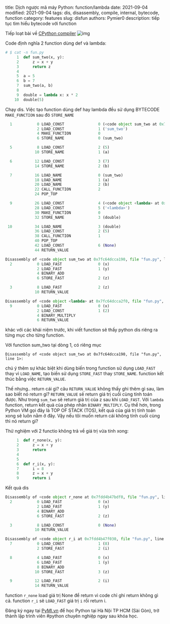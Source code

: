 title: Dịch ngược mã máy Python: function/lambda
date: 2021-09-04
modified: 2021-09-04
tags: dis, disassembly, compile, internal, bytecode, function
category: features
slug: disfun
authors: Pymier0
description: tiếp tục tìm hiểu bytecode với function

Tiếp loạt bài về [CPython compiler]({filename}/compile.md)
![img](https://images.unsplash.com/photo-1601100521677-598dc05293c5?crop=entropy&cs=tinysrgb&fit=max&fm=jpg&ixid=MnwyMzI1MzN8MHwxfHJhbmRvbXx8fHx8fHx8fDE2MzA3MjU5MTM&ixlib=rb-1.2.1&q=80&w=600)

Code định nghĩa 2 function dùng def và lambda:

```py
# $ cat -n fun.py
     1  def sum_two(x, y):
     2      z = x + y
     3      return z
     4
     5  a = 5
     6  b = 7
     7  sum_two(a, b)
     8
     9  double = lambda x: x * 2
    10  double(5)
```

Chạy dis. Việc tạo function dùng def hay lambda đều sử dụng
BYTECODE `MAKE_FUNCTION` sau đó `STORE_NAME`

```py
  1           0 LOAD_CONST               0 (<code object sum_two at 0x7fc64dcca190, file "fun.py", line 1>)
              2 LOAD_CONST               1 ('sum_two')
              4 MAKE_FUNCTION            0
              6 STORE_NAME               0 (sum_two)

  5           8 LOAD_CONST               2 (5)
             10 STORE_NAME               1 (a)

  6          12 LOAD_CONST               3 (7)
             14 STORE_NAME               2 (b)

  7          16 LOAD_NAME                0 (sum_two)
             18 LOAD_NAME                1 (a)
             20 LOAD_NAME                2 (b)
             22 CALL_FUNCTION            2
             24 POP_TOP

  9          26 LOAD_CONST               4 (<code object <lambda> at 0x7fc64dcca2f0, file "fun.py", line 9>)
             28 LOAD_CONST               5 ('<lambda>')
             30 MAKE_FUNCTION            0
             32 STORE_NAME               3 (double)

 10          34 LOAD_NAME                3 (double)
             36 LOAD_CONST               2 (5)
             38 CALL_FUNCTION            1
             40 POP_TOP
             42 LOAD_CONST               6 (None)
             44 RETURN_VALUE

Disassembly of <code object sum_two at 0x7fc64dcca190, file "fun.py", line 1>:
  2           0 LOAD_FAST                0 (x)
              2 LOAD_FAST                1 (y)
              4 BINARY_ADD
              6 STORE_FAST               2 (z)

  3           8 LOAD_FAST                2 (z)
             10 RETURN_VALUE

Disassembly of <code object <lambda> at 0x7fc64dcca2f0, file "fun.py", line 9>:
  9           0 LOAD_FAST                0 (x)
              2 LOAD_CONST               1 (2)
              4 BINARY_MULTIPLY
              6 RETURN_VALUE
```

khác với các khái niệm trước, khi viết function sẽ thấy python dis riêng ra từng mục cho từng function.

Với function sum_two tại dòng 1, có riêng mục

`Disassembly of <code object sum_two at 0x7fc64dcca190, file "fun.py", line 1>:`

chú ý thêm sự khác biệt khi dùng biến trong function sử dụng `LOAD_FAST` thay vì `LOAD_NAME`, tạo biến sử dụng `STORE_FAST` thay `STORE_NAME`. function kết thúc bằng việc `RETURN_VALUE`.

Thế nhưng.. return cái gì? câu `RETURN_VALUE` không thấy ghi thêm gì sau, làm 
sao biết nó return gì?
`RETURN_VALUE` sẽ return giá trị cuối cùng tính toán được. Như trong `sum_two`
sẽ return giá trị của z sau khi `LOAD_FAST`. Với `lambda` function, return 
kết quả của phép nhân `BINARY_MULTIPLY`. Cụ thể hơn, trong Python VM gọi đây là
TOP OF STACK (TOS), kết quả của giá trị tính toán xong sẽ luôn nằm ở đây.
Vậy nếu tôi muốn return cái không tính cuối cùng thì nó return gì?


Thử nghiệm với 2 functio không trả về giá trị vừa tính xong:

```py
     1  def r_none(x, y):
     2      z = x + y
     3      return
     4
     5
     6  def r_i(x, y):
     7      i = 8
     8      z = x + y
     9      return i
```

Kết quả dis

```py
Disassembly of <code object r_none at 0x7fdd4b47bdf0, file "fun.py", line 1>:
  2           0 LOAD_FAST                0 (x)
              2 LOAD_FAST                1 (y)
              4 BINARY_ADD
              6 STORE_FAST               2 (z)

  3           8 LOAD_CONST               0 (None)
             10 RETURN_VALUE

Disassembly of <code object r_i at 0x7fdd4b47f030, file "fun.py", line 6>:
  7           0 LOAD_CONST               1 (8)
              2 STORE_FAST               2 (i)

  8           4 LOAD_FAST                0 (x)
              6 LOAD_FAST                1 (y)
              8 BINARY_ADD
             10 STORE_FAST               3 (z)

  9          12 LOAD_FAST                2 (i)
             14 RETURN_VALUE
```

function `r_none` load giá trị None để return vì code chỉ ghi return không gì cả.
function `r_i` sẽ `LOAD_FAST` giá trị `i` rồi return i.




Đăng ký ngay tại [PyMI.vn](https://pymi.vn) để học Python tại Hà Nội TP HCM (Sài Gòn),
trở thành lập trình viên #python chuyên nghiệp ngay sau khóa học.

